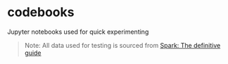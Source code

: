 # codebooks
Jupyter notebooks used for quick experimenting

> Note: All data used for testing is sourced from [Spark: The definitive guide](https://github.com/databricks/Spark-The-Definitive-Guide)
